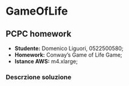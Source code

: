 # GameOfLife
 ## PCPC homework

 * **Studente:**      Domenico Liguori, 0522500580;
 * **Homework:**      Conway’s Game of Life Game;
 * **Istance AWS:**   m4.xlarge;

 ### Descrzione soluzione


